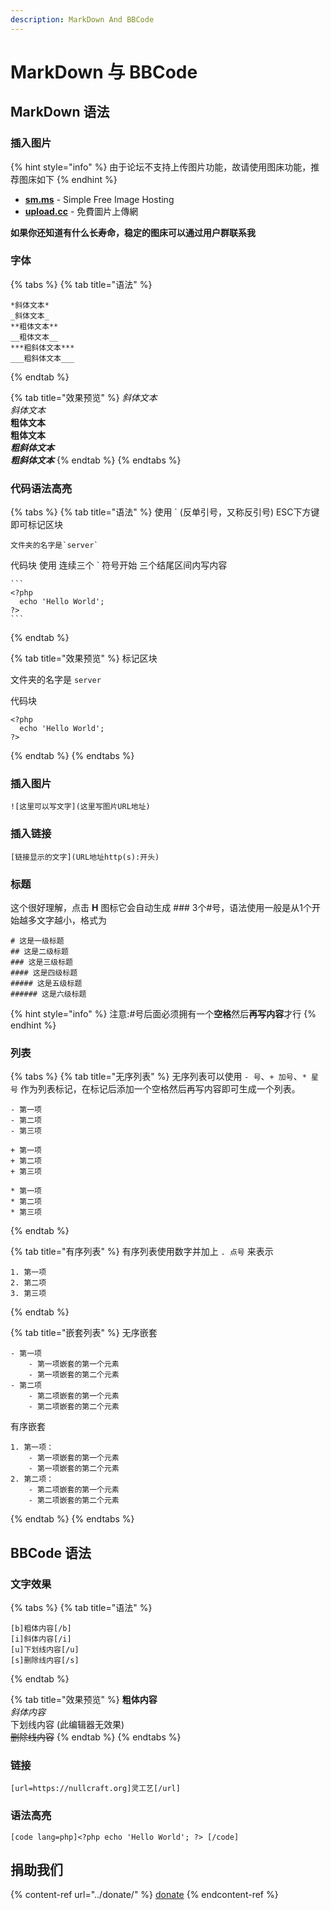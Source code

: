 ```yaml
---
description: MarkDown And BBCode
---
```


# MarkDown 与 BBCode

## MarkDown 语法

### 插入图片

{% hint style="info" %}
由于论坛不支持上传图片功能，故请使用图床功能，推荐图床如下
{% endhint %}

* [**sm.ms**](https://sm.ms/) - Simple Free Image Hosting
* [**upload.cc**](https://upload.cc/) - 免費圖片上傳網

**如果你还知道有什么长寿命，稳定的图床可以通过用户群联系我**

### **字体**

{% tabs %}
{% tab title="语法" %}
```
*斜体文本*
_斜体文本_
**粗体文本**
__粗体文本__
***粗斜体文本***
___粗斜体文本___
```
{% endtab %}

{% tab title="效果预览" %}
_斜体文本_\
_斜体文本_\
**粗体文本**\
**粗体文本**\
_**粗斜体文本**_\
_**粗斜体文本**_
{% endtab %}
{% endtabs %}

### **代码语法高亮**

{% tabs %}
{% tab title="语法" %}
使用 \` (反单引号，又称反引号) ESC下方键即可标记区块

```
文件夹的名字是`server`
```

代码块 使用 连续三个 \` 符号开始 三个结尾区间内写内容

````
```
<?php
  echo 'Hello World';
?>
```
````
{% endtab %}

{% tab title="效果预览" %}
标记区块

文件夹的名字是 `server`

代码块

```
<?php
  echo 'Hello World';
?>
```
{% endtab %}
{% endtabs %}

### **插入图片**

```
![这里可以写文字](这里写图片URL地址)
```

### 插入链接

```
[链接显示的文字](URL地址http(s):开头)
```

### 标题

这个很好理解，点击 **H** 图标它会自动生成 ### 3个#号，语法使用一般是从1个开始越多文字越小，格式为

```
# 这是一级标题
## 这是二级标题
### 这是三级标题
#### 这是四级标题
##### 这是五级标题
###### 这是六级标题
```

{% hint style="info" %}
注意:#号后面必须拥有一个**空格**然后**再写内容**才行
{% endhint %}

### 列表

{% tabs %}
{% tab title="无序列表" %}
无序列表可以使用 `- 号`、`+ 加号`、`* 星号` 作为列表标记，在标记后添加一个空格然后再写内容即可生成一个列表。

```
- 第一项
- 第二项
- 第三项

+ 第一项
+ 第二项
+ 第三项

* 第一项
* 第二项
* 第三项
```
{% endtab %}

{% tab title="有序列表" %}
有序列表使用数字并加上 `. 点号` 来表示

```
1. 第一项
2. 第二项
3. 第三项
```
{% endtab %}

{% tab title="嵌套列表" %}
无序嵌套

```
- 第一项
    - 第一项嵌套的第一个元素
    - 第一项嵌套的第二个元素
- 第二项
    - 第二项嵌套的第一个元素
    - 第二项嵌套的第二个元素
```

有序嵌套

```
1. 第一项：
    - 第一项嵌套的第一个元素
    - 第一项嵌套的第二个元素
2. 第二项：
    - 第二项嵌套的第一个元素
    - 第二项嵌套的第二个元素
```
{% endtab %}
{% endtabs %}

## BBCode 语法

### 文字效果

{% tabs %}
{% tab title="语法" %}
```
[b]粗体内容[/b]
[i]斜体内容[/i]
[u]下划线内容[/u]
[s]删除线内容[/s]
```
{% endtab %}

{% tab title="效果预览" %}
**粗体内容**\
_斜体内容_\
下划线内容 (此编辑器无效果)\
~~删除线内容~~
{% endtab %}
{% endtabs %}

### 链接

```
[url=https://nullcraft.org]灵工艺[/url]
```

### 语法高亮

```
[code lang=php]<?php echo 'Hello World'; ?> [/code]
```

## 捐助我们

{% content-ref url="../donate/" %}
[donate](../donate/)
{% endcontent-ref %}
